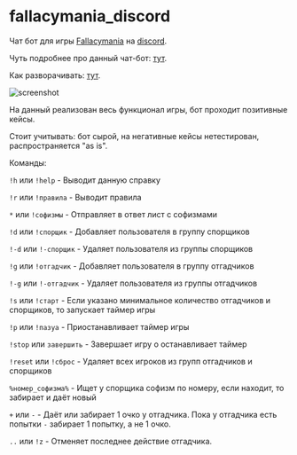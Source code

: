 # fallacymania_discord
Чат бот для игры [Fallacymania](http://fallacymania.com/) на [discord](https://discordapp.com/).

Чуть подробнее про данный чат-бот: [тут](https://fleytman.ru/2017/08/14/fallacymania-for-discord/).

Как разворачивать: [тут](https://github.com/fleytman/fallacymania_discord/wiki/%D0%9A%D0%B0%D0%BA-%D0%B7%D0%B0%D0%BF%D1%83%D1%81%D1%82%D0%B8%D1%82%D1%8C-%D1%87%D0%B0%D1%82-%D0%B1%D0%BE%D1%82-fallacymania_discord-%D0%BD%D0%B0-Windows).

![screenshot](http://i.imgur.com/BzYnAIP.png)

На данный реализован весь функционал игры, бот проходит позитивные кейсы.

Стоит учитывать: бот сырой, на негативные кейсы нетестирован, распространяется "as is".


Команды:

```!h``` или ```!help``` - Выводит данную справку

```!r``` или ```!правила``` - Выводит правила

```*``` или ```!софизмы``` - Отправляет в ответ лист с софизмами

```!d``` или ```!спорщик``` - Добавляет пользователя в группу спорщиков

```!-d``` или ```!-спорщик``` - Удаляет пользователя из группы спорщиков

```!g``` или ```!отгадчик``` - Добавляет пользователя в группу отгадчиков

```!-g``` или ```!-отгадчик``` - Удаляет пользователя из группы отгадчиков

```!s``` или ```!старт``` - Если указано минимальное количество отгадчиков и спорщиков, то запускает таймер игры

```!p``` или ```!пазуа``` - Приостанавливает таймер игры

```!stop``` или ```завершить``` - Завершает игру о останавливает таймер

```!reset``` или ```!сброс``` - Удаляет всех игроков из групп отгадчиков и спорщиков

```%номер_софизма%``` - Ищет у спорщика софизм по номеру, если находит, то забирает и даёт новый

```+``` или ```-```  - Даёт или забирает 1 очко у отгадчика. Пока у отгадчика есть попытки ```-``` забирает 1 попытку, а не 1 очко.

```..``` или ```!z``` - Отменяет последнее действие отгадчика.
